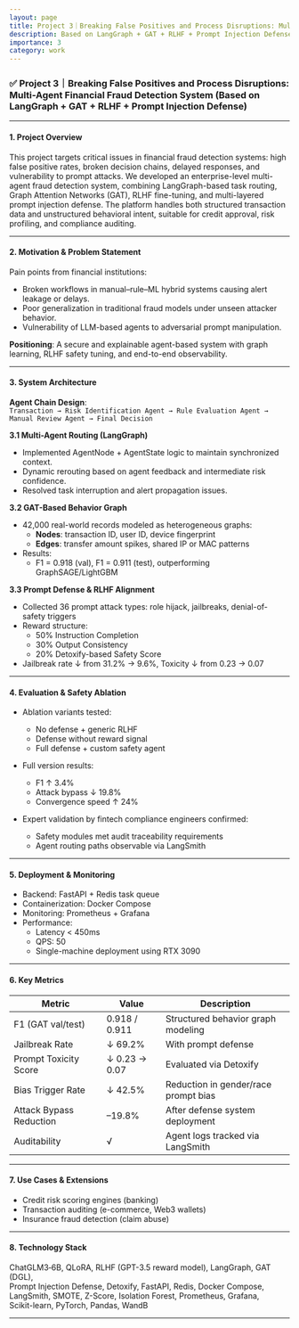 ```yaml
---
layout: page
title: Project 3｜Breaking False Positives and Process Disruptions: Multi-Agent Financial Fraud Detection System
description: Based on LangGraph + GAT + RLHF + Prompt Injection Defense
importance: 3
category: work
---
```


### ✅ Project 3｜Breaking False Positives and Process Disruptions: Multi-Agent Financial Fraud Detection System (Based on LangGraph + GAT + RLHF + Prompt Injection Defense)

---

#### 1. Project Overview

This project targets critical issues in financial fraud detection systems: high false positive rates, broken decision chains, delayed responses, and vulnerability to prompt attacks. We developed an enterprise-level multi-agent fraud detection system, combining LangGraph-based task routing, Graph Attention Networks (GAT), RLHF fine-tuning, and multi-layered prompt injection defense. The platform handles both structured transaction data and unstructured behavioral intent, suitable for credit approval, risk profiling, and compliance auditing.

---

#### 2. Motivation & Problem Statement

Pain points from financial institutions:

- Broken workflows in manual–rule–ML hybrid systems causing alert leakage or delays.
- Poor generalization in traditional fraud models under unseen attacker behavior.
- Vulnerability of LLM-based agents to adversarial prompt manipulation.

**Positioning**: A secure and explainable agent-based system with graph learning, RLHF safety tuning, and end-to-end observability.

---

#### 3. System Architecture

**Agent Chain Design**:  
`Transaction → Risk Identification Agent → Rule Evaluation Agent → Manual Review Agent → Final Decision`

**3.1 Multi-Agent Routing (LangGraph)**

- Implemented AgentNode + AgentState logic to maintain synchronized context.
- Dynamic rerouting based on agent feedback and intermediate risk confidence.
- Resolved task interruption and alert propagation issues.

**3.2 GAT-Based Behavior Graph**

- 42,000 real-world records modeled as heterogeneous graphs:
  - **Nodes**: transaction ID, user ID, device fingerprint  
  - **Edges**: transfer amount spikes, shared IP or MAC patterns  
- Results:
  - F1 = 0.918 (val), F1 = 0.911 (test), outperforming GraphSAGE/LightGBM

**3.3 Prompt Defense & RLHF Alignment**

- Collected 36 prompt attack types: role hijack, jailbreaks, denial-of-safety triggers
- Reward structure:
  - 50% Instruction Completion
  - 30% Output Consistency
  - 20% Detoxify-based Safety Score  
- Jailbreak rate ↓ from 31.2% → 9.6%, Toxicity ↓ from 0.23 → 0.07

---

#### 4. Evaluation & Safety Ablation

- Ablation variants tested:
  - No defense + generic RLHF
  - Defense without reward signal
  - Full defense + custom safety agent
- Full version results:
  - F1 ↑ 3.4%
  - Attack bypass ↓ 19.8%
  - Convergence speed ↑ 24%

- Expert validation by fintech compliance engineers confirmed:  
  - Safety modules met audit traceability requirements  
  - Agent routing paths observable via LangSmith  

---

#### 5. Deployment & Monitoring

- Backend: FastAPI + Redis task queue  
- Containerization: Docker Compose  
- Monitoring: Prometheus + Grafana  
- Performance:
  - Latency < 450ms  
  - QPS: 50  
  - Single-machine deployment using RTX 3090

---

#### 6. Key Metrics

| Metric                  | Value         | Description                          |
| ----------------------- | ------------- | ------------------------------------ |
| F1 (GAT val/test)       | 0.918 / 0.911 | Structured behavior graph modeling   |
| Jailbreak Rate          | ↓ 69.2%       | With prompt defense                  |
| Prompt Toxicity Score   | ↓ 0.23 → 0.07 | Evaluated via Detoxify               |
| Bias Trigger Rate       | ↓ 42.5%       | Reduction in gender/race prompt bias |
| Attack Bypass Reduction | –19.8%        | After defense system deployment      |
| Auditability            | √             | Agent logs tracked via LangSmith     |

---

#### 7. Use Cases & Extensions

- Credit risk scoring engines (banking)
- Transaction auditing (e-commerce, Web3 wallets)
- Insurance fraud detection (claim abuse)

---

#### 8. Technology Stack

ChatGLM3‑6B, QLoRA, RLHF (GPT-3.5 reward model), LangGraph, GAT (DGL),  
Prompt Injection Defense, Detoxify, FastAPI, Redis, Docker Compose,  
LangSmith, SMOTE, Z-Score, Isolation Forest, Prometheus, Grafana,  
Scikit-learn, PyTorch, Pandas, WandB

---
